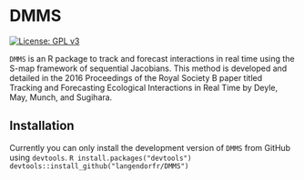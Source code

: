 # DMMS
[![License: GPL v3](https://img.shields.io/badge/License-GPL%20v3-blue.svg)](http://www.gnu.org/licenses/gpl-3.0)

`DMMS` is an R package to track and forecast interactions in real time using the S-map framework of sequential Jacobians. This method is developed and detailed in the 2016 Proceedings of the Royal Society B paper titled Tracking and Forecasting Ecological Interactions in Real Time by Deyle, May, Munch, and Sugihara.

## Installation

Currently you can only install the development version of `DMMS` from GitHub using `devtools`.
	```R
	install.packages("devtools")
	devtools::install_github("langendorfr/DMMS")
	```
